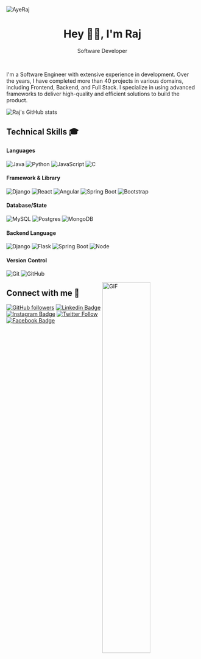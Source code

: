 </p><img src="https://komarev.com/ghpvc/?username=AyeRaj&label=Profile%20Visitors&color=0e75b6&style=flat" alt="AyeRaj" />



<h1 align="center"> Hey 👋🏻, I'm Raj </br> 
</h1>
<p align="center">Software Developer</p>

<p align="center">
<a href="https://auth.geeksforgeeks.org/user/ayerajkumar/practice" target="_blank"><img alt="" src="https://img.shields.io/badge/GeeksforGeeks-000?logo=GeeksforGeeks&logoColor=2FF200&style=for-the-badge" style="vertical-align:center" /></a>
<a href="https://linkedin.com/in/ayerajkumar" target="_blank"><img alt="" src="https://img.shields.io/badge/LinkedIn-3E5CE5?logo=linkedin&logoColor=fff&style=for-the-badge" style="vertical-align:center" /></a>
<a href="https://instagram.com/HeyRajSingh" target="_blank"><img alt="" src="https://img.shields.io/badge/instagram-DC007B?logo=instagram&logoColor=000000&style=for-the-badge" style="vertical-align:center" /></a>
<a href="https://leetcode.com/ayerajkumar/" target="_blank"><img alt="" src="https://img.shields.io/badge/Leetcode-000?logo=leetcode&logoColor=FFF926&style=for-the-badge" style="vertical-align:center" /></a></p>

I'm a Software Engineer with extensive experience in development. Over the years, I have completed more than 40 projects in various domains, including Frontend, Backend, and Full Stack. I specialize in using advanced frameworks to deliver high-quality and efficient solutions to build the product.

<!-- ## My GitHub Stats ⚡ -->

![Raj's GitHub stats](https://github-readme-stats.vercel.app/api?username=ayeraj&show_icons=true&count_private=true&show_icons=true&include_all_commits=true)

## Technical Skills 🎓
#### Languages
![Java](https://img.shields.io/badge/java-E4E4E4?style=for-the-badge&logo=Java&logoColor=0)
![Python](https://img.shields.io/badge/python-3670A0?style=for-the-badge&logo=python&logoColor=ffdd54)
![JavaScript](https://img.shields.io/badge/javascript-%23323330.svg?style=for-the-badge&logo=javascript&logoColor=%23F7DF1E)
![C](https://img.shields.io/badge/c-%2300599C.svg?style=for-the-badge&logo=c&logoColor=white)

#### Framework & Library
![Django](https://img.shields.io/badge/django-%2320232a.svg?style=for-the-badge&logo=django&logoColor=green)
![React](https://img.shields.io/badge/react-%2320232a.svg?style=for-the-badge&logo=react&logoColor=%2361DAFB)
![Angular](https://img.shields.io/badge/angular-%2320232a.svg?style=for-the-badge&logo=angular&logoColor=red)
![Spring Boot](https://img.shields.io/badge/-SpringBoot-000?style=for-the-badge&logo=springboot)
![Bootstrap](https://img.shields.io/badge/-Bootstrap-000?style=for-the-badge&logo=bootstrap)

#### Database/State
![MySQL](https://img.shields.io/badge/mysql-blue.svg?style=for-the-badge&logo=mysql&logoColor=white)
![Postgres](https://img.shields.io/badge/postgres-%23316192.svg?style=for-the-badge&logo=postgresql&logoColor=white)
![MongoDB](https://img.shields.io/badge/MongoDB-%234ea94b.svg?style=for-the-badge&logo=mongodb&logoColor=white)

#### Backend Language
![Django](https://img.shields.io/badge/-Django-000?style=for-the-badge&logo=django&logoColor=green)
![Flask](https://img.shields.io/badge/-Flask-E4E4E4?style=for-the-badge&logo=flask&logoColor=000000)
![Spring Boot](https://img.shields.io/badge/-SpringBoot-000?style=for-the-badge&logo=springboot)
![Node](https://img.shields.io/badge/-Node-000?style=for-the-badge&logo=nodedotjs)

<!-- #### Web Hosting
![GitHub Pages](https://img.shields.io/badge/-GitHub%20Pages-000?style=for-the-badge&logo=github)
![AWS](https://img.shields.io/badge/AWS-%23FF9900.svg?style=for-the-badge&logo=amazon-aws&logoColor=white) -->

#### Version Control
![Git](https://img.shields.io/badge/-Git-000?style=for-the-badge&logo=git)
![GitHub](https://img.shields.io/badge/-GitHub-000?style=for-the-badge&logo=github)
<!-- 
## Top Langauges 👩‍💻
 
![Top Langs](https://github-readme-stats.vercel.app/api/top-langs/?username=ayeujjawalsingh&hide=TeX&layout=compact) -->

<!-- ## Thanks for Visiting my GitHub Profile! -->
<img align="right" alt="GIF" src="https://www.mygo.ge/uploads/blog/1584023795.jpg" height = "50%" width = "50%"/>

## Connect with me 🤝
[![GitHub followers](https://img.shields.io/github/followers/AyeRaj?style=social)](https://www.github.com/AyeRaj) [![Linkedin Badge](https://img.shields.io/badge/-AyeRajKumar-blue?style=flat-square&logo=Linkedin&logoColor=white&link=https://www.linkedin.com/in/ayerajkumar/)](https://www.linkedin.com/in/ayerajkumar/) [![Instagram Badge](https://img.shields.io/badge/-HeyRajSingh-black?style=flat-square&logo=Instagram&logoColor=FB00BA&link=https://www.instagram.com/heyrajsingh/)](https://www.instagram.com/heyrajsingh/) [![Twitter Follow](https://img.shields.io/twitter/follow/AyeRajSingh?style=social)](https://www.twitter.com/AyeRajSingh) [![Facebook Badge](https://img.shields.io/badge/-HeyRajSingh-blue?style=flat-square&logo=Facebook&logoColor=white&link=https://www.facebook.com/heyrajsingh)](https://www.facebook.com/heyrajsingh)









